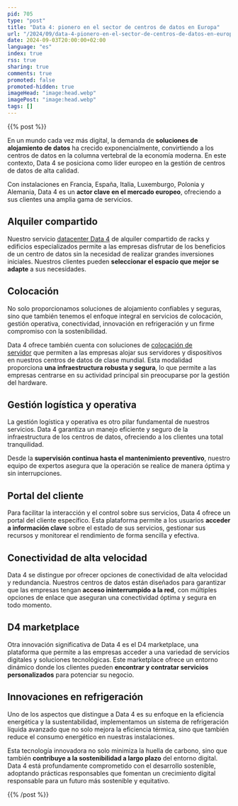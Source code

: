 ```yaml
---
pid: 705
type: "post"
title: "Data 4: pionero en el sector de centros de datos en Europa"
url: "/2024/09/data-4-pionero-en-el-sector-de-centros-de-datos-en-europa/"
date: 2024-09-03T20:00:00+02:00
language: "es"
index: true
rss: true
sharing: true
comments: true
promoted: false
promoted-hidden: true
imageHead: "image:head.webp"
imagePost: "image:head.webp"
tags: []
---
```


{{% post %}}

En un mundo cada vez más digital, la demanda de **soluciones de alojamiento de datos** ha crecido exponencialmente, convirtiendo a los centros de datos en la columna vertebral de la economía moderna. En este contexto, Data 4 se posiciona como líder europeo en la gestión de centros de datos de alta calidad.

Con instalaciones en Francia, España, Italia, Luxemburgo, Polonia y Alemania, Data 4 es un **actor clave en el mercado europeo**, ofreciendo a sus clientes una amplia gama de servicios.

## Alquiler compartido

Nuestro servicio [datacenter Data 4](https://www.data4group.com/es/diccionario-del-centro-de-datos/que-es-un-data-center/) de alquiler compartido de racks y edificios especializados permite a las empresas disfrutar de los beneficios de un centro de datos sin la necesidad de realizar grandes inversiones iniciales. Nuestros clientes pueden **seleccionar el espacio que mejor se adapte** a sus necesidades.

## Colocación

No solo proporcionamos soluciones de alojamiento confiables y seguras, sino que también tenemos el enfoque integral en servicios de colocación, gestión operativa, conectividad, innovación en refrigeración y un firme compromiso con la sostenibilidad. 

Data 4 ofrece también cuenta con soluciones de [colocación de servidor](https://www.data4group.com/es/diccionario-del-centro-de-datos/que-es-un-centro-de-datos-de-colocacion/) que permiten a las empresas alojar sus servidores y dispositivos en nuestros centros de datos de clase mundial. Esta modalidad proporciona **una infraestructura robusta y segura**, lo que permite a las empresas centrarse en su actividad principal sin preocuparse por la gestión del hardware.

## Gestión logística y operativa

La gestión logística y operativa es otro pilar fundamental de nuestros servicios. Data 4 garantiza un manejo eficiente y seguro de la infraestructura de los centros de datos, ofreciendo a los clientes una total tranquilidad. 

Desde la **supervisión continua hasta el mantenimiento preventivo**, nuestro equipo de expertos asegura que la operación se realice de manera óptima y sin interrupciones.

## Portal del cliente

Para facilitar la interacción y el control sobre sus servicios, Data 4 ofrece un portal del cliente específico. Esta plataforma permite a los usuarios **acceder a información clave** sobre el estado de sus servicios, gestionar sus recursos y monitorear el rendimiento de forma sencilla y efectiva. 

## Conectividad de alta velocidad

Data 4 se distingue por ofrecer opciones de conectividad de alta velocidad y redundancia. Nuestros centros de datos están diseñados para garantizar que las empresas tengan **acceso ininterrumpido a la red**, con múltiples opciones de enlace que aseguran una conectividad óptima y segura en todo momento.

## D4 marketplace

Otra innovación significativa de Data 4 es el D4 marketplace, una plataforma que permite a las empresas acceder a una variedad de servicios digitales y soluciones tecnológicas. Este marketplace ofrece un entorno dinámico donde los clientes pueden **encontrar y contratar servicios personalizados** para potenciar su negocio.

## Innovaciones en refrigeración

Uno de los aspectos que distingue a Data 4 es su enfoque en la eficiencia energética y la sustentabilidad, implementamos un sistema de refrigeración líquida avanzado que no solo mejora la eficiencia térmica, sino que también reduce el consumo energético en nuestras instalaciones. 

Esta tecnología innovadora no solo minimiza la huella de carbono, sino que también **contribuye a la sostenibilidad a largo plazo** del entorno digital. Data 4 está profundamente comprometido con el desarrollo sostenible, adoptando prácticas responsables que fomentan un crecimiento digital responsable para un futuro más sostenible y equitativo.

{{% /post %}}

